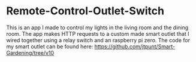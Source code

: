 # Remote-Control-Outlet-Switch
This is an app I made to control my lights in the living room and the dining room. The app makes HTTP requests to a custom made smart outlet that I wired together using a relay switch and an raspberry pi zero. The code for my smart outlet can be found here: https://github.com/jtpunt/Smart-Gardening/tree/v10
